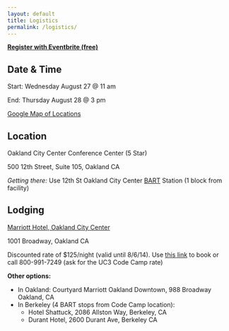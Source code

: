 ```yaml
---
layout: default
title: Logistics
permalink: /logistics/
---
```


**[Register with Eventbrite (free)](http://www.eventbrite.ie/e/uc-code-camp-tickets-10896787585)**

## Date & Time
Start: Wednesday August 27 @ 11 am

End: Thursday August 28 @ 3 pm

[Google Map of Locations](https://mapsengine.google.com/map/edit?mid=zx9fdEMH_t_c.kdlQR-ah7Y3Q)


## Location 

Oakland City Center Conference Center (5 Star)

500 12th Street, Suite 105, Oakland CA

_Getting there:_ Use 12th St Oakland City Center [BART](http://bart.gov) Station (1 block from facility)


## Lodging

[Marriott Hotel, Oakland City Center](http://www.marriott.com/hotels/travel/oakdt-oakland-marriott-city-center/)

1001 Broadway, Oakland CA

Discounted rate of $125/night (valid until 8/6/14). Use [this link](http://www.marriott.com/meeting-event-hotels/group-corporate-travel/groupCorp.mi?resLinkData=UC3%20Code%20Camp%5Eoakdt%60ucoucoa%60125.00%60USD%60false%608/27/14%608/28/14%608/6/14&app=resvlink&stop_mobi=yes) to book or call 800-991-7249 (ask for the UC3 Code Camp rate)

**Other options:**

* In Oakland: Courtyard Marriott Oakland Downtown, 988 Broadway Oakland, CA
* In Berkeley (4 BART stops from Code Camp location): 
  * Hotel Shattuck, 2086 Allston Way, Berkeley, CA
  * Durant Hotel, 2600 Durant Ave, Berkeley CA

